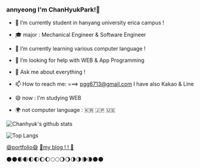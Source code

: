 ### annyeong I'm ChanHyukPark!👋
- 🔭 I’m currently student in hanyang university erica campus !
- :mortar_board: major : Mechanical Engineer & Software Engineer

- 🌱 I’m currently learning various computer language !
- 🤔 I’m looking for help with WEB & App Programming
- 💬 Ask me about everything !
- 📫 How to reach me: ===> pgg6713@gmail.com   I have also Kakao & Line 
- 😄 now : I'm studying WEB
- :earth_africa: not computer language : :kr: :jp: :us:

![Chanhyuk's github stats](https://github-readme-stats.vercel.app/api?username=ChanhyukPark-Tech&show_icons=true&theme=radical)

![Top Langs](https://github-readme-stats.vercel.app/api/top-langs/?username=ChanhyukPark-Tech&layout=compact&hide=Jupyter%20NoteBook)

[😄portfolio😄](http://3.38.101.82/)
[🤔my blog ! ! 🤔](https://chanhyukpark-tech.github.io/)





:new_moon::new_moon::waxing_crescent_moon::waxing_crescent_moon::first_quarter_moon::first_quarter_moon::waxing_gibbous_moon::waxing_gibbous_moon::full_moon::full_moon::waning_gibbous_moon::waning_gibbous_moon::last_quarter_moon::last_quarter_moon::waning_crescent_moon::waning_crescent_moon::new_moon::new_moon:


<!--
**ChanhyukPark-Tech/ChanhyukPark-Tech** is a ✨ _special_ ✨ repository because its `README.md` (this file) appears on your GitHub profile.

Here are some ideas to get you started:

- 🔭 I’m currently working on ...
- 🌱 I’m currently learning ...
- 👯 I’m looking to collaborate on ...
- 🤔 I’m looking for help with ...
- 💬 Ask me about ...
- 📫 How to reach me: ...
- 😄 Pronouns: ...
- ⚡ Fun fact: ...
-->

